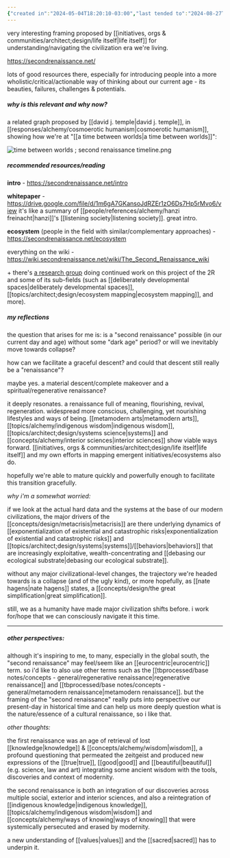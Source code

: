 ```yaml
---
{"created in":"2024-05-04T18:20:10-03:00","last tended to":"2024-08-27T12:21:54-03:00","tags":["🌿","metacrisis","community","concept"],"aliases":["2R"],"dg-publish":true,"relevancescore":96,"permalink":"/responses/design/second-renaissance/","dgPassFrontmatter":true,"created":"2024-05-04T18:20:10.067-03:00","updated":"2024-08-28T14:33:05.854-03:00"}
---
```


very interesting framing proposed by [[initiatives, orgs & communities/architect;design/life itself\|life itself]] for understanding/navigating the civilization era we're living.

https://secondrenaissance.net/

lots of good resources there, especially for introducing people into a more wholistic/critical/actionable way of thinking about our current age - its beauties, failures, challenges & potentials.

##### why is this relevant and why now?

a related graph proposed by [[david j. temple\|david j. temple]], in [[responses/alchemy/cosmoerotic humanism\|cosmoerotic humanism]], showing how we're at "[[a time between worlds\|a time between worlds]]":

![time between worlds ; second renaissance timeline.png](/img/user/assets/time%20between%20worlds%20;%20second%20renaissance%20timeline.png)

##### recommended resources/reading

**intro** - https://secondrenaissance.net/intro

**whitepaper** - https://drive.google.com/file/d/1m6gA7GKansoJdRZEr1zO6Ds7Hp5rMvo6/view
it's like a summary of [[people/references/alchemy/hanzi freinacht\|hanzi]]'s [[listening society\|listening society]]. great intro.

**ecosystem** (people in the field with similar/complementary approaches) - https://secondrenaissance.net/ecosystem

everything on the wiki - https://wiki.secondrenaissance.net/wiki/The_Second_Renaissance_wiki

\+ there's [a research group](https://lifeitself.org/research) doing continued work on this project of the 2R and some of its sub-fields (such as [[deliberately developmental spaces\|deliberately developmental spaces]], [[topics/architect;design/ecosystem mapping\|ecosystem mapping]], and more).

##### my reflections

the question that arises for me is: is a "second renaissance" possible (in our current day and age) without some "dark age" period? or will we inevitably move towards collapse?

how can we facilitate a graceful descent? and could that descent still really be a "renaissance"?

maybe yes. a material descent/complete makeover and a spiritual/regenerative renaissance?

it deeply resonates. a renaissance full of meaning, flourishing, revival, regeneration. widespread more conscious, challenging, yet nourishing lifestyles and ways of being. [[metamodern arts\|metamodern arts]], [[topics/alchemy/indigenous wisdom\|indigenous wisdom]], [[topics/architect;design/systems science\|systems]] and [[concepts/alchemy/interior sciences\|interior sciences]] show viable ways forward. [[initiatives, orgs & communities/architect;design/life itself\|life itself]] and my own efforts in mapping emergent initiatives/ecosystems also do.

hopefully we're able to mature quickly and powerfully enough to facilitate this transition gracefully.

*why i'm a somewhat worried:*

if we look at the actual hard data and the systems at the base of our modern civilizations, the major drivers of the [[concepts/design/metacrisis\|metacrisis]] are there  underlying dynamics of [[exponentialization of existential and catastrophic risks\|exponentialization of existential and catastrophic risks]] and [[topics/architect;design/systems\|systems]]/[[behaviors\|behaviors]] that are increasingly exploitative, wealth-concentrating and [[debasing our ecological substrate\|debasing our ecological substrate]].

without any major civilizational-level changes, the trajectory we're headed towards is a collapse (and of the ugly kind), or more hopefully, as [[nate hagens\|nate hagens]] states, a [[concepts/design/the great simplification\|great simplification]].

still, we as a humanity have made major civilization shifts before. i work for/hope that we can consciously navigate it this time.

---
##### other perspectives:

although it's inspiring to me, to many, especially in the global south, the "second renaissance" may feel/seem like an [[eurocentric\|eurocentric]] term. so i'd like to also use other terms such as the [[tbprocessed/base notes/concepts - general/regenerative renaissance\|regenerative renaissance]] and [[tbprocessed/base notes/concepts - general/metamodern renaissance\|metamodern renaissance]]. but the framing of the "second renaissance" really puts into perspective our present-day in historical time and can help us more deeply question what is the nature/essence of a cultural renaissance, so i like that.


*other thoughts:*

the first renaissance was an age of retrieval of lost [[knowledge\|knowledge]] & [[concepts/alchemy/wisdom\|wisdom]], a profound questioning that permeated the zeitgeist and produced new expressions of the [[true\|true]], [[good\|good]] and [[beautiful\|beautiful]] (e.g. science, law and art) integrating some ancient wisdom with the tools, discoveries and context of modernity.

the second renaissance is both an integration of our discoveries across multiple social, exterior and interior sciences, and also a reintegration of [[indigenous knowledge\|indigenous knowledge]], [[topics/alchemy/indigenous wisdom\|wisdom]] and [[concepts/alchemy/ways of knowing\|ways of knowing]] that were systemically persecuted and erased by modernity.

a new understanding of [[values\|values]] and the [[sacred\|sacred]] has to underpin it.